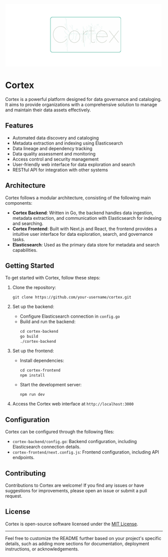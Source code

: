 ![Cortex Logo](assets/cortex-logo-no-bg.png)

# Cortex

Cortex is a powerful platform designed for data governance and cataloging. It aims to provide organizations with a comprehensive solution to manage and maintain their data assets effectively.

## Features

- Automated data discovery and cataloging
- Metadata extraction and indexing using Elasticsearch
- Data lineage and dependency tracking
- Data quality assessment and monitoring
- Access control and security management
- User-friendly web interface for data exploration and search
- RESTful API for integration with other systems

## Architecture

Cortex follows a modular architecture, consisting of the following main components:

- **Cortex Backend**: Written in Go, the backend handles data ingestion, metadata extraction, and communication with Elasticsearch for indexing and searching.
- **Cortex Frontend**: Built with Next.js and React, the frontend provides a intuitive user interface for data exploration, search, and governance tasks.
- **Elasticsearch**: Used as the primary data store for metadata and search capabilities.

## Getting Started

To get started with Cortex, follow these steps:

1. Clone the repository:

   ```
   git clone https://github.com/your-username/cortex.git
   ```

2. Set up the backend:

   - Configure Elasticsearch connection in `config.go`
   - Build and run the backend:
     ```
     cd cortex-backend
     go build
     ./cortex-backend
     ```

3. Set up the frontend:

   - Install dependencies:
     ```
     cd cortex-frontend
     npm install
     ```
   - Start the development server:
     ```
     npm run dev
     ```

4. Access the Cortex web interface at `http://localhost:3000`

## Configuration

Cortex can be configured through the following files:

- `cortex-backend/config.go`: Backend configuration, including Elasticsearch connection details.
- `cortex-frontend/next.config.js`: Frontend configuration, including API endpoints.

## Contributing

Contributions to Cortex are welcome! If you find any issues or have suggestions for improvements, please open an issue or submit a pull request.

## License

Cortex is open-source software licensed under the [MIT License](LICENSE).

---

Feel free to customize the README further based on your project's specific details, such as adding more sections for documentation, deployment instructions, or acknowledgements.
